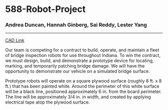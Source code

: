 # 588-Robot-Project

### Andrea Duncan, Hannah Ginberg, Sai Reddy, Lester Yang
-----------
[CAD Link](https://drive.google.com/drive/folders/1qfF28mV88ejZdXAls0ICtU8utXBRbMv3?usp=sharing)

Our team is competing for a contract to build, operate, and maintain a fleet of bridge inspection robots for use throughout Indiana. To win the contract, we must design, build, and demonstrate a prototype device for locating, marking, and temporarily patching bridge damage. We will have the opportunity to demonstrate our vehicle on a simulated bridge surface.

Prototype robots will operate on a square plywood surface (roughly 8 ft. x 8 ft.) that has been painted white. Around the perimeter of this white surface will be a black line, positioned approximately 6 in. from the board perimeter. The line will be approximately 3/4 in. in width, and created by applying electrical tape atop the plywood surface.
